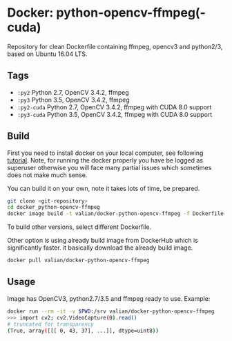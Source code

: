 # Docker: python-opencv-ffmpeg(-cuda)

Repository for clean Dockerfile containing ffmpeg, opencv3 and python2/3, based on Ubuntu 16.04 LTS.

## Tags

* `:py2` Python 2.7, OpenCV 3.4.2, ffmpeg  
* `:py3` Python 3.5, OpenCV 3.4.2, ffmpeg  
* `:py2-cuda` Python 2.7, OpenCV 3.4.2, ffmpeg with CUDA 8.0 support  
* `:py3-cuda` Python 3.5, OpenCV 3.4.2, ffmpeg with CUDA 8.0 support  


## Build

First you need to install docker on your local computer, see following [tutorial](https://docs.docker.com/install/linux/docker-ce/ubuntu/#set-up-the-repository). Note, for running the docker properly you have be logged as superuser otherwise you will face many partial issues which sometimes does not make much sense.

You can build it on your own, note it takes lots of time, be prepared.
``` bash
git clone <git-repository>
cd docker_python-opencv-ffmpeg
docker image build -t valian/docker-python-opencv-ffmpeg -f Dockerfile-py2 .
```
To build other versions, select different Dockerfile.

Other option is using already build image from DockerHub which is significantly faster. it basically download the already build image.
``` bash
docker pull valian/docker-python-opencv-ffmpeg
```

## Usage

Image has OpenCV3, python2.7/3.5 and ffmpeg ready to use. Example:

``` bash
docker run --rm -it -v $PWD:/srv valian/docker-python-opencv-ffmpeg
>>> import cv2; cv2.VideoCapture(0).read()
# truncated for transparency
(True, array([[[ 0, 43, 37], ...]], dtype=uint8))
```